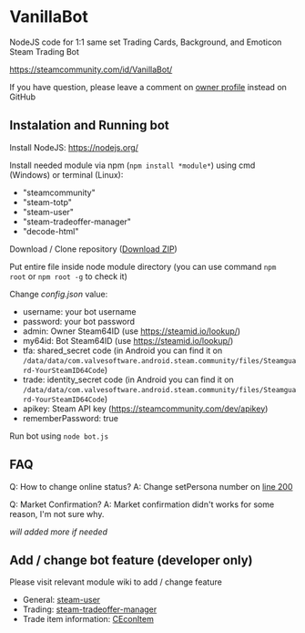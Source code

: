 # VanillaBot
NodeJS code for 1:1 same set Trading Cards, Background, and Emoticon Steam Trading Bot

https://steamcommunity.com/id/VanillaBot/

If you have question, please leave a comment on [owner profile](https://steamcommunity.com/profiles/76561198078744223) instead on GitHub

## Instalation and Running bot

Install NodeJS: https://nodejs.org/

Install needed module via npm (`npm install *module*`) using cmd (Windows) or terminal (Linux):
- "steamcommunity"
- "steam-totp"
- "steam-user"
- "steam-tradeoffer-manager"
- "decode-html"

Download / Clone repository ([Download ZIP](https://github.com/Vanilla72/VanillaBot/archive/master.zip))

Put entire file inside node module directory (you can use command `npm root` or `npm root -g` to check it)

Change *config.json* value:
- username: your bot username
- password: your bot password
- admin: Owner Steam64ID (use https://steamid.io/lookup/)
- my64id: Bot Steam64ID (use https://steamid.io/lookup/)
- tfa: shared_secret code (in Android you can find it on `/data/data/com.valvesoftware.android.steam.community/files/Steamguard-YourSteamID64Code`)
- trade: identity_secret code (in Android you can find it on `/data/data/com.valvesoftware.android.steam.community/files/Steamguard-YourSteamID64Code`)
- apikey: Steam API key (https://steamcommunity.com/dev/apikey)
- rememberPassword: true

Run bot using `node bot.js`

## FAQ

Q: How to change online status?
A: Change setPersona number on [line 200](https://github.com/Vanilla72/VanillaBot/blob/master/bot.js#L200)

Q: Market Confirmation?
A: Market confirmation didn't works for some reason, I'm not sure why.

*will added more if needed*

## Add / change bot feature (developer only)

Please visit relevant module wiki to add / change feature

- General: [steam-user](https://github.com/DoctorMcKay/node-steam-user/blob/master/README.md#contents)
- Trading: [steam-tradeoffer-manager](https://github.com/DoctorMcKay/node-steam-tradeoffer-manager/wiki/TradeOffer#table-of-contents)
- Trade item information: [CEconItem](https://github.com/DoctorMcKay/node-steamcommunity/wiki/CEconItem)
